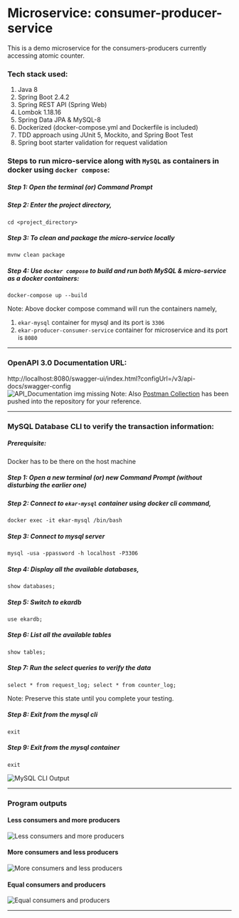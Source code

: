 # Microservice: consumer-producer-service
This is a demo microservice for the consumers-producers currently accessing atomic counter.

### Tech stack used:
1. Java 8
2. Spring Boot 2.4.2
3. Spring REST API (Spring Web)
4. Lombok 1.18.16
5. Spring Data JPA & MySQL-8
7. Dockerized (docker-compose.yml and Dockerfile is included)
8. TDD approach using JUnit 5, Mockito, and Spring Boot Test
10. Spring boot starter validation for request validation  

### Steps to run micro-service along with `MySQL` as containers in docker using `docker compose`:
##### Step 1: Open the terminal (or) Command Prompt
##### Step 2: Enter the project directory, 
    cd <project_directory>

##### Step 3: To clean and package the micro-service locally
    mvnw clean package

##### Step 4: Use `docker compose` to build and run both MySQL & micro-service as a docker containers:
    docker-compose up --build
Note: Above docker compose command will run the containers namely,
   1. `ekar-mysql` container for mysql and its port is `3306`
   2. `ekar-producer-consumer-service` container for microservice and its port is `8080`

---

### OpenAPI 3.0 Documentation URL:

http://localhost:8080/swagger-ui/index.html?configUrl=/v3/api-docs/swagger-config  
![API_Documentation img missing](https://raw.githubusercontent.com/vanathin/ekar-producer-consumer-service/main/img/swagger-ui.jpg)
Note: Also [Postman Collection](https://raw.githubusercontent.com/vanathin/ekar-producer-consumer-service/main/Ekar.postman_collection.json) has been pushed into the repository for your reference.

---

### MySQL Database CLI to verify the transaction information:
##### Prerequisite: 
Docker has to be there on the host machine
##### Step 1: Open a new terminal (or) new Command Prompt (without disturbing the earlier one)
##### Step 2: Connect to `ekar-mysql` container using docker cli command, 
    docker exec -it ekar-mysql /bin/bash
##### Step 3: Connect to mysql server
    mysql -usa -ppassword -h localhost -P3306
##### Step 4: Display all the available databases,
    show databases;
##### Step 5: Switch to ekardb
    use ekardb;
##### Step 6: List all the available tables
    show tables;
##### Step 7: Run the select queries to verify the data
    select * from request_log; select * from counter_log;
Note: Preserve this state until you complete your testing.
##### Step 8: Exit from the mysql cli
    exit
##### Step 9: Exit from the mysql container
    exit

![MySQL CLI Output](https://raw.githubusercontent.com/vanathin/ekar-producer-consumer-service/main/img/mysql_db_log.jpg)

---


### Program outputs

#### Less consumers and more producers
![Less consumers and more producers](https://raw.githubusercontent.com/vanathin/ekar-producer-consumer-service/main/img/More_Producer_Less_Consumer.JPG)

#### More consumers and less producers
![More consumers and less producers](https://raw.githubusercontent.com/vanathin/ekar-producer-consumer-service/main/img/Less_Producer_More_Consumer.JPG)

#### Equal consumers and producers
![Equal consumers and producers](https://raw.githubusercontent.com/vanathin/ekar-producer-consumer-service/main/img/Equal_Producer_Consumer.JPG)

---
